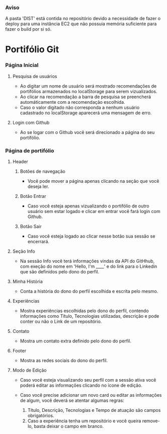 ### Aviso
A pasta 'DIST' está contida no repositório devido a necessidade de fazer o deploy para uma instância EC2 que não possuia memória suficiente para fazer o build por si só.

# Portifólio Git

### Página Inicial
1. Pesquisa de usuários
    * Ao digitar um nome de usuário será mostrado recomendações de portifólios armazenados no localStorage para serem vizualizados.
    * Ao clicar na recomendação a barra de pesquisa se preencherá automáticamente com a recomendação escolhida.
    * Caso o valor digitado não corresponda a nenhum usuário cadastrado no localStorage aparecerá uma mensagem de erro.

2. Login com Github
    * Ao se logar com o Github você será direcionado a página do seu portifólio.

### Página de portifólio
1. Header
    1. Botões de navegação
        * Você pode mover a página apenas clicando na seção que você deseja ler.

    2. Botão Entrar
        * Caso você esteja apenas vizualizando o portifólio de outro usuário sem estar logado e clicar em entrar você fará login com Github.
    
    3. Botão Sair
        * Caso você esteja logado ao clicar nesse botão sua sessão se encerrará.
    
2. Seção Info
    * Na sessão Info você terá informações vindas da API do GitHhub, com exeção do nome em 'Hello, I'm ____' e do link para o Linkedin que são definidos pelo dono do perfil.

3. Minha História
    * Conta a história do dono do perfil escolhida e escrita pelo mesmo.

4. Experiências
    * Mostra experiências escolhidas pelo dono do perfil, contendo informações como Título, Tecnologias utilizadas, descrição e pode conter ou não o Link de um repositório.

5. Contato
    * Mostra um contato extra definido pelo dono do perfil.

6. Footer
    * Mostra as redes sociais do dono do perfil.

7. Modo de Edição
    * Caso você esteja visualizando seu perfil com a sessão ativa você poderá editar as informações clicando no ícone de edição.

    * Caso você precise adicionar um novo card ou editar as informações de algum, você deverá se atentar algumas regras:
        1. Título, Descrição, Tecnologias e Tempo de atuação são campos obrigatórios.
        2. Caso a experiência tenha um repositório e você queira remove-lo, basta deixar o campo em branco.
